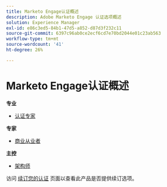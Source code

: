 ```yaml
---
title: Marketo Engage认证概述
description: Adobe Marketo Engage 认证选项概述
solution: Experience Manager
exl-id: e86c3ed5-84b1-47d5-a852-d87d3f232c11
source-git-commit: 6397c96ab0ce2ecf6cd7e70bd2044e01c23ab563
workflow-type: tm+mt
source-wordcount: '41'
ht-degree: 26%

---
```


# Marketo Engage认证概述

**专业**

* [认证专家](/help/certifications/ame/ame-p.md) <!--AD0-E555-->

**专家**

* [商业从业者](/help/certifications/ame/ame-e-business.md) <!--AD0-E559-->

**主控**

* [架构师](/help/certifications/ame/ame-m-architect.md) <!--AD0-E556-->

访问 [续订您的认证](/help/certifications/renew.md) 页面以查看此产品是否提供续订选项。
